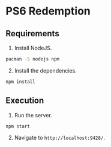 # PS6 Redemption
## Requirements
1. Install NodeJS.
```bash
pacman -S nodejs npm
```
2. Install the dependencies.
```bash
npm install
```

## Execution
1. Run the server.
```bash
npm start
```

2. Navigate to `http://localhost:9428/`.
